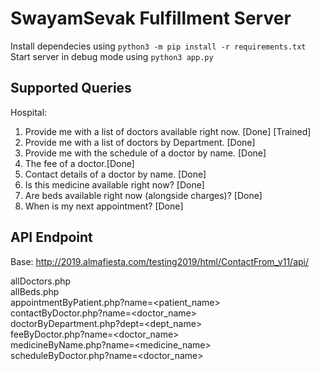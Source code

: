 # SwayamSevak Fulfillment Server

Install dependecies using `python3 -m pip install -r requirements.txt`  
Start server in debug mode using `python3 app.py`  

## Supported Queries
Hospital: 
1) Provide me with a list of doctors available right now. [Done] [Trained] 
3) Provide me with a list of doctors by Department. [Done] 
4) Provide me with the schedule of a doctor by name. [Done] 
5) The fee of a doctor.[Done] 
6) Contact details of a doctor by name. [Done] 
7) Is this medicine available right now? [Done] 
9) Are beds available right now (alongside charges)? [Done] 
11) When is my next appointment? [Done] 

## API Endpoint
Base: http://2019.almafiesta.com/testing2019/html/ContactFrom_v11/api/  

allDoctors.php  
allBeds.php  
appointmentByPatient.php?name=<patient_name>  
contactByDoctor.php?name=<doctor_name>  
doctorByDepartment.php?dept=<dept_name>  
feeByDoctor.php?name=<doctor_name>  
medicineByName.php?name=<medicine_name>  
scheduleByDoctor.php?name=<doctor_name>  
